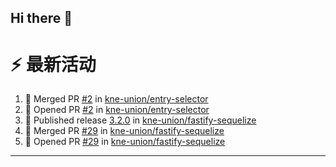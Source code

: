 ## Hi there 👋

<!--

**Here are some ideas to get you started:**

🙋‍♀️ A short introduction - what is your organization all about?
🌈 Contribution guidelines - how can the community get involved?
👩‍💻 Useful resources - where can the community find your docs? Is there anything else the community should know?
🍿 Fun facts - what does your team eat for breakfast?
🧙 Remember, you can do mighty things with the power of [Markdown](https://docs.github.com/github/writing-on-github/getting-started-with-writing-and-formatting-on-github/basic-writing-and-formatting-syntax)
-->


# ⚡ 最新活动

<!--START_SECTION:activity-->
1. 🎉 Merged PR [#2](https://github.com/kne-union/entry-selector/pull/2) in [kne-union/entry-selector](https://github.com/kne-union/entry-selector)
2. 💪 Opened PR [#2](https://github.com/kne-union/entry-selector/pull/2) in [kne-union/entry-selector](https://github.com/kne-union/entry-selector)
3. 🚀 Published release [3.2.0](https://github.com/kne-union/fastify-sequelize/releases/tag/3.2.0) in [kne-union/fastify-sequelize](https://github.com/kne-union/fastify-sequelize)
4. 🎉 Merged PR [#29](https://github.com/kne-union/fastify-sequelize/pull/29) in [kne-union/fastify-sequelize](https://github.com/kne-union/fastify-sequelize)
5. 💪 Opened PR [#29](https://github.com/kne-union/fastify-sequelize/pull/29) in [kne-union/fastify-sequelize](https://github.com/kne-union/fastify-sequelize)
<!--END_SECTION:activity-->

---
